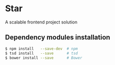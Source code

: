 # Star
A scalable frontend project solution

## Dependency modules installation

```bash
$ npm install   --save-dev  # npm
$ tsd install   --save      # tsd
$ bower install --save      # Bower
```

